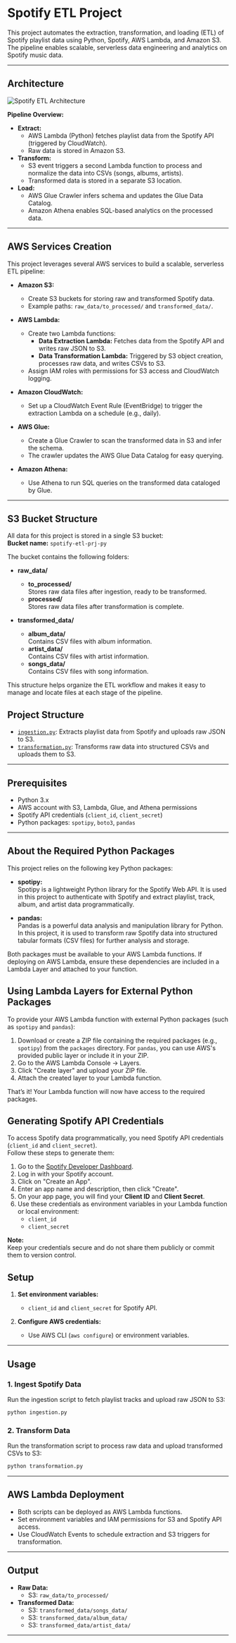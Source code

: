 # Spotify ETL Project

This project automates the extraction, transformation, and loading (ETL) of Spotify playlist data using Python, Spotify, AWS Lambda, and Amazon S3. The pipeline enables scalable, serverless data engineering and analytics on Spotify music data.

---

## Architecture

![Spotify ETL Architecture](./architecture-diagram.png)

**Pipeline Overview:**
- **Extract:**  
  - AWS Lambda (Python) fetches playlist data from the Spotify API (triggered by CloudWatch).
  - Raw data is stored in Amazon S3.
- **Transform:**  
  - S3 event triggers a second Lambda function to process and normalize the data into CSVs (songs, albums, artists).
  - Transformed data is stored in a separate S3 location.
- **Load:**  
  - AWS Glue Crawler infers schema and updates the Glue Data Catalog.
  - Amazon Athena enables SQL-based analytics on the processed data.

---

## AWS Services Creation

This project leverages several AWS services to build a scalable, serverless ETL pipeline:

- **Amazon S3:**  
  - Create S3 buckets for storing raw and transformed Spotify data.
  - Example paths: `raw_data/to_processed/` and `transformed_data/`.

- **AWS Lambda:**  
  - Create two Lambda functions:
    - **Data Extraction Lambda:** Fetches data from the Spotify API and writes raw JSON to S3.
    - **Data Transformation Lambda:** Triggered by S3 object creation, processes raw data, and writes CSVs to S3.
  - Assign IAM roles with permissions for S3 access and CloudWatch logging.

- **Amazon CloudWatch:**  
  - Set up a CloudWatch Event Rule (EventBridge) to trigger the extraction Lambda on a schedule (e.g., daily).

- **AWS Glue:**  
  - Create a Glue Crawler to scan the transformed data in S3 and infer the schema.
  - The crawler updates the AWS Glue Data Catalog for easy querying.

- **Amazon Athena:**  
  - Use Athena to run SQL queries on the transformed data cataloged by Glue.

---

## S3 Bucket Structure

All data for this project is stored in a single S3 bucket:  
**Bucket name:** `spotify-etl-prj-py`

The bucket contains the following folders:

- **raw_data/**
  - **to_processed/**  
    Stores raw data files after ingestion, ready to be transformed.
  - **processed/**  
    Stores raw data files after transformation is complete.

- **transformed_data/**
  - **album_data/**  
    Contains CSV files with album information.
  - **artist_data/**  
    Contains CSV files with artist information.
  - **songs_data/**  
    Contains CSV files with song information.

This structure helps organize the ETL workflow and makes it easy to manage and locate files at each stage of the pipeline.

## Project Structure

- [`ingestion.py`](ingestion.py): Extracts playlist data from Spotify and uploads raw JSON to S3.
- [`transformation.py`](transformation.py): Transforms raw data into structured CSVs and uploads them to S3.

---

## Prerequisites

- Python 3.x
- AWS account with S3, Lambda, Glue, and Athena permissions
- Spotify API credentials (`client_id`, `client_secret`)
- Python packages: `spotipy`, `boto3`, `pandas`

---

## About the Required Python Packages

This project relies on the following key Python packages:

- **spotipy:**  
  Spotipy is a lightweight Python library for the Spotify Web API. It is used in this project to authenticate with Spotify and extract playlist, track, album, and artist data programmatically.

- **pandas:**  
  Pandas is a powerful data analysis and manipulation library for Python. In this project, it is used to transform raw Spotify data into structured tabular formats (CSV files) for further analysis and storage.

Both packages must be available to your AWS Lambda functions. If deploying on AWS Lambda, ensure these dependencies are included in a Lambda Layer and attached to your function.

## Using Lambda Layers for External Python Packages

To provide your AWS Lambda function with external Python packages (such as `spotipy` and `pandas`):

1. Download or create a ZIP file containing the required packages (e.g., `spotipy`) from the `packages` directory. For `pandas`, you can use AWS's provided public layer or include it in your ZIP.
2. Go to the AWS Lambda Console → Layers.
3. Click "Create layer" and upload your ZIP file.
4. Attach the created layer to your Lambda function.

That’s it! Your Lambda function will now have access to the required packages.

## Generating Spotify API Credentials

To access Spotify data programmatically, you need Spotify API credentials (`client_id` and `client_secret`).  
Follow these steps to generate them:

1. Go to the [Spotify Developer Dashboard](https://developer.spotify.com/dashboard).
2. Log in with your Spotify account.
3. Click on "Create an App".
4. Enter an app name and description, then click "Create".
5. On your app page, you will find your **Client ID** and **Client Secret**.
6. Use these credentials as environment variables in your Lambda function or local environment:
   - `client_id`
   - `client_secret`

**Note:**  
Keep your credentials secure and do not share them publicly or commit them to version control.

## Setup

1. **Set environment variables:**
   - `client_id` and `client_secret` for Spotify API.

2. **Configure AWS credentials:**
   - Use AWS CLI (`aws configure`) or environment variables.

---

## Usage

### 1. Ingest Spotify Data

Run the ingestion script to fetch playlist tracks and upload raw JSON to S3:

```sh
python ingestion.py
```

### 2. Transform Data

Run the transformation script to process raw data and upload transformed CSVs to S3:

```sh
python transformation.py
```

---

## AWS Lambda Deployment

- Both scripts can be deployed as AWS Lambda functions.
- Set environment variables and IAM permissions for S3 and Spotify API access.
- Use CloudWatch Events to schedule extraction and S3 triggers for transformation.

---

## Output

- **Raw Data:**  
  - S3: `raw_data/to_processed/`
- **Transformed Data:**  
  - S3: `transformed_data/songs_data/`
  - S3: `transformed_data/album_data/`
  - S3: `transformed_data/artist_data/`

---
